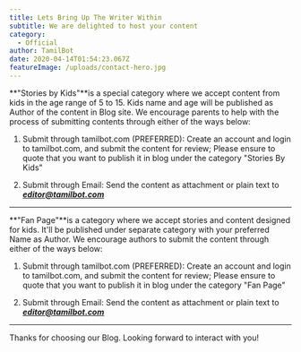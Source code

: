 ```yaml
---
title: Lets Bring Up The Writer Within
subtitle: We are delighted to host your content
category:
  - Official
author: TamilBot
date: 2020-04-14T01:54:23.067Z
featureImage: /uploads/contact-hero.jpg
---
```

**"Stories by Kids"**is a special category where we accept content from kids in the age range of 5 to 15. Kids name and age will be published as Author of the content in Blog site. We encourage parents to help with the process of submitting contents through either of the ways below:

1. Submit through tamilbot.com (PREFERRED): Create an account and login to tamilbot.com, and submit the content for review; Please ensure to quote that you want to publish it in blog under the category "Stories By Kids"

2. Submit through Email: Send the content as attachment or plain text to ***editor@tamilbot.com***

- - -

**"Fan Page"**is a category where we accept stories and content designed for kids. It'll be published under separate category with your preferred Name as Author. We encourage authors to submit the content through either of the ways below:

1. Submit through tamilbot.com (PREFERRED): Create an account and login to tamilbot.com, and submit the content for review; Please ensure to quote that you want to publish it in blog under the category "Fan Page"

2. Submit through Email: Send the content as attachment or plain text to ***editor@tamilbot.com***

- - -

Thanks for choosing our Blog. Looking forward to interact with you!